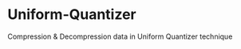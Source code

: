 Uniform-Quantizer
=================

Compression &amp; Decompression data in Uniform Quantizer technique
